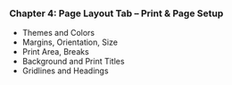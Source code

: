 ### Chapter 4: Page Layout Tab – Print & Page Setup
- Themes and Colors
- Margins, Orientation, Size
- Print Area, Breaks
- Background and Print Titles
- Gridlines and Headings
